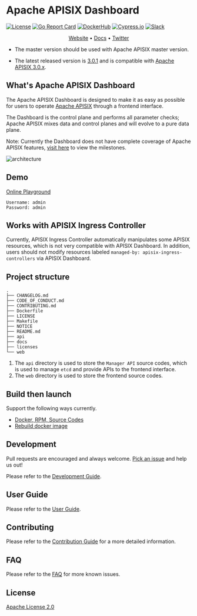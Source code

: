 <!--
-->

# Apache APISIX Dashboard

[![License](https://img.shields.io/badge/License-Apache%202.0-blue.svg)](https://github.com/apache/apisix-dashboard/blob/master/LICENSE)
[![Go Report Card](https://goreportcard.com/badge/github.com/apache/apisix-dashboard)](https://goreportcard.com/report/github.com/apache/apisix-dashboard)
[![DockerHub](https://img.shields.io/docker/pulls/apache/apisix-dashboard.svg)](https://hub.docker.com/r/apache/apisix-dashboard)
[![Cypress.io](https://img.shields.io/badge/tested%20with-Cypress-04C38E.svg)](https://www.cypress.io/)
[![Slack](https://badgen.net/badge/Slack/Join%20Apache%20APISIX?icon=slack)](https://apisix.apache.org/slack)

<p align="center">
  <a href="https://apisix.apache.org/">Website</a> •
  <a href="https://github.com/apache/apisix/tree/master/docs">Docs</a> •
  <a href="https://twitter.com/apacheapisix">Twitter</a>
</p>

- The master version should be used with Apache APISIX master version.

- The latest released version is [3.0.1](https://apisix.apache.org/downloads/) and is compatible with [Apache APISIX 3.0.x](https://apisix.apache.org/downloads/).

## What's Apache APISIX Dashboard

The Apache APISIX Dashboard is designed to make it as easy as possible for users to operate [Apache APISIX](https://github.com/apache/apisix) through a frontend interface.

The Dashboard is the control plane and performs all parameter checks; Apache APISIX mixes data and control planes and will evolve to a pure data plane.

Note: Currently the Dashboard does not have complete coverage of Apache APISIX features, [visit here](https://github.com/apache/apisix-dashboard/milestones) to view the milestones.

![architecture](./docs/assets/images/architecture.png)

## Demo

[Online Playground](https://apisix-dashboard.apiseven.com/)

```text
Username: admin
Password: admin
```

## Works with APISIX Ingress Controller

Currently, APISIX Ingress Controller automatically manipulates some APISIX resources, which is not very compatible with APISIX Dashboard. In addition, users should not modify resources labeled `managed-by: apisix-ingress-controllers` via APISIX Dashboard.

## Project structure

```text
.
├── CHANGELOG.md
├── CODE_OF_CONDUCT.md
├── CONTRIBUTING.md
├── Dockerfile
├── LICENSE
├── Makefile
├── NOTICE
├── README.md
├── api
├── docs
├── licenses
└── web
```

1. The `api` directory is used to store the `Manager API` source codes, which is used to manage `etcd` and provide APIs to the frontend interface.
2. The `web` directory is used to store the frontend source codes.

## Build then launch

Support the following ways currently.

- [Docker, RPM, Source Codes](./docs/en/latest/install.md)
- [Rebuild docker image](./docs/en/latest/deploy-with-docker.md)

## Development

Pull requests are encouraged and always welcome. [Pick an issue](https://github.com/apache/apisix-dashboard/issues?q=is%3Aopen+is%3Aissue+label%3A%22good+first+issue%22) and help us out!

Please refer to the [Development Guide](./docs/en/latest/develop.md).

## User Guide

Please refer to the [User Guide](./docs/en/latest/USER_GUIDE.md).

## Contributing

Please refer to the [Contribution Guide](./CONTRIBUTING.md) for a more detailed information.

## FAQ

Please refer to the [FAQ](./docs/en/latest/FAQ.md) for more known issues.

## License

[Apache License 2.0](./LICENSE)
